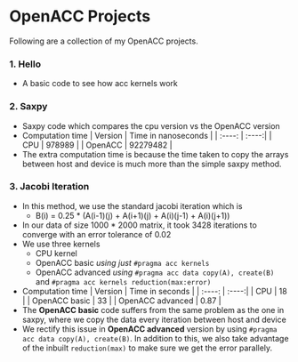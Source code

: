 # OpenACC Projects

Following are a collection of my OpenACC projects.

### 1. Hello

- A basic code to see how acc kernels work

### 2. Saxpy

- Saxpy code which compares the cpu version vs the OpenACC version
- Computation time
  | Version | Time in nanoseconds |
  | :----: | :----:|
  | CPU | 978989 |
  | OpenACC | 92279482 |
- The extra computation time is because the time taken to copy the arrays between host and device is much more than the simple
  saxpy method.
### 3. Jacobi Iteration
- In this method, we use the standard jacobi iteration which is
   - B(i) = 0.25 * (A(i-1)(j) + A(i+1)(j) + A(i)(j-1) + A(i)(j+1))
- In our data of size 1000 * 2000 matrix, it took 3428 iterations to converge with an error tolerance of 0.02
- We use three kernels
    - CPU kernel
    - OpenACC basic *using just* ```#pragma acc kernels```
    - OpenACC advanced *using* ```#pragma acc data copy(A), create(B)``` and ```#pragma acc kernels reduction(max:error)```
- Computation time
  | Version | Time in seconds |
  | :----: | :----:|
  | CPU | 18 |
  | OpenACC basic | 33 |
  | OpenACC advanced | 0.87 |
- The **OpenACC basic** code suffers from the same problem as the one in saxpy, where we copy the data every iteration between host and device
- We rectify this issue in **OpenACC advanced** version by using ```#pragma acc data copy(A), create(B)```. In addition to this, we also
  take advantage of the inbuilt ```reduction(max)``` to make sure we get the error parallely.
